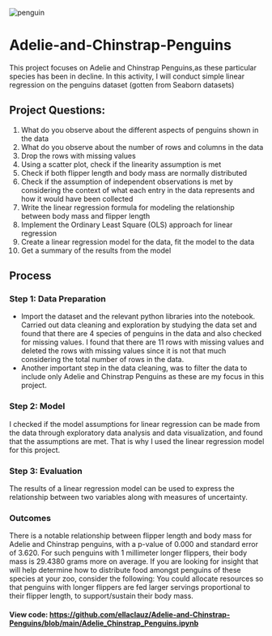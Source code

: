 ![penguin](https://user-images.githubusercontent.com/100838547/224485944-79342f50-ef8d-40fe-8523-0e903060e0d2.jpg)

# Adelie-and-Chinstrap-Penguins
This project focuses on Adelie and Chinstrap Penguins,as these particular species has been in decline.
In this activity, I will conduct simple linear regression on the penguins dataset (gotten from Seaborn datasets)
## Project Questions:
1. What do you observe about the different aspects of penguins shown in the data
2. What do you observe about the number of rows and columns in the data
3. Drop the rows with missing values
4. Using a scatter plot, check if the linearity assumption is met
5. Check if both flipper length and body mass are normally distributed
6. Check if the assumption of independent observations is met by considering the context of what each entry in the data represents and how it would have been collected
7. Write the linear regression formula for modeling the relationship between body mass and flipper length 
8. Implement the Ordinary Least Square (OLS) approach for linear regression
9. Create a linear regression model for the data, fit the model to the data
10. Get a summary of the results from the model

## Process
### Step 1: Data Preparation
* Import the dataset and the relevant python libraries into the notebook. Carried out data cleaning and exploration by studying the data set and found that there are 4 species of penguins in the data and also checked for missing values. I found that there are 11 rows with missing values and deleted the rows with missing values  since it is not that much considering the total number of rows in the data.
* Another important step in the data cleaning, was to filter the data to include only Adelie and Chinstrap Penguins as these are my focus in this project.

### Step 2: Model
I checked if the model assumptions for linear regression can be made from the data through exploratory data analysis and data visualization, and found that the assumptions are met. That is why I used the linear regression model for this project.

### Step 3: Evaluation
The results of a linear regression model can be used to express the relationship between two variables along with measures of uncertainty.

### Outcomes
There is a notable relationship between flipper length and body mass for Adelie and Chinstrap penguins, with a p-value of 0.000 and standard error of 3.620. For such penguins with 1 millimeter longer flippers, their body mass is 29.4380 grams more on average. If you are looking for insight that will help determine how to distribute food amongst penguins of these species at your zoo, consider the following: You could allocate resources so that penguins with longer flippers are fed larger servings proportional to their flipper length, to support/sustain their body mass.

#### View code: https://github.com/ellaclauz/Adelie-and-Chinstrap-Penguins/blob/main/Adelie_Chinstrap_Penguins.ipynb
